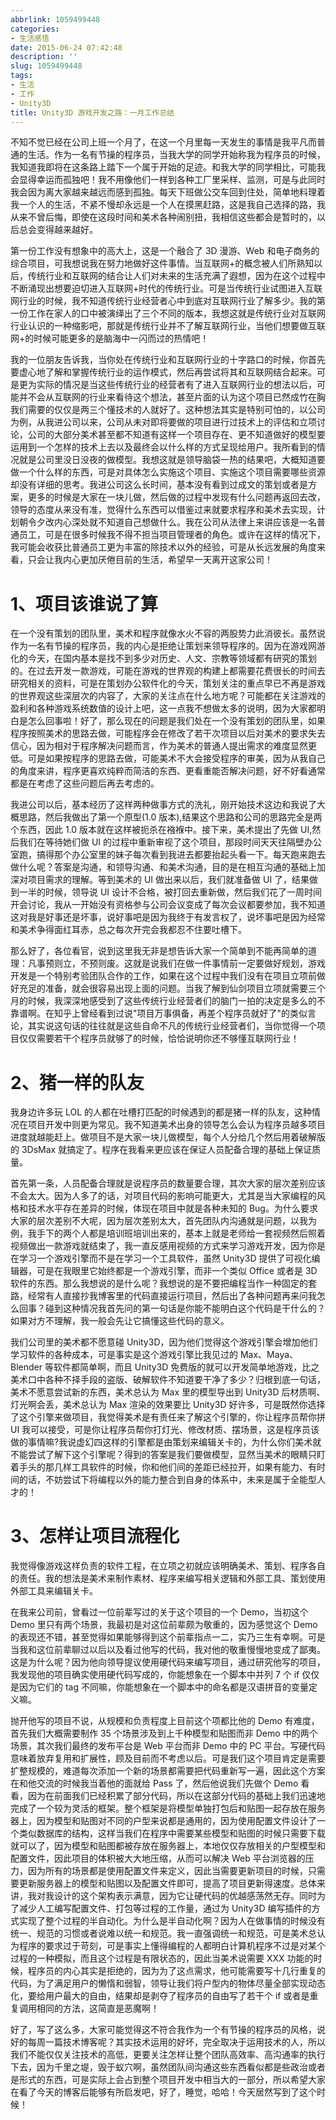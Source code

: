 ```yaml
---
abbrlink: 1059499448
categories:
- 生活感悟
date: 2015-06-24 07:42:48
description: ''
slug: 1059499448
tags:
- 生活
- 工作
- Unity3D
title: Unity3D 游戏开发之路：一月工作总结
---
```


不知不觉已经在公司上班一个月了，在这一个月里每一天发生的事情是我平凡而普通的生活。作为一名有节操的程序员，当我大学的同学开始称我为程序员的时候，我知道我即将在这条路上踏下一个属于开始的足迹。和我大学的同学相比，可能我会显得幸运而孤独吧！我不用像他们一样到各种工厂里采样、监测，可是与此同时我会因为离大家越来越远而感到孤独。每天下班做公交车回到住处，简单地料理着我一个人的生活，不紧不慢却永远是一个人在摸黑赶路，这是我自己选择的路，我从来不曾后悔，即使在这段时间和美术各种闹别扭，我相信这些都会是暂时的，以后总会变得越来越好。

<!--more-->

第一份工作没有想象中的高大上，这是一个融合了 3D 漫游、Web 和电子商务的综合项目，可我想说我在努力地做好这件事情。当互联网+的概念被人们所熟知以后，传统行业和互联网的结合让人们对未来的生活充满了遐想，因为在这个过程中不断涌现出想要迫切进入互联网+时代的传统行业。可是当传统行业试图进入互联网行业的时候，我不知道传统行业经营者心中到底对互联网行业了解多少。我的第一份工作在家人的口中被演绎出了三个不同的版本，我想这就是传统行业对互联网行业认识的一种缩影吧，那就是传统行业并不了解互联网行业，当他们想要做互联网+的时候可能更多的是脑海中一闪而过的热情吧！

我的一位朋友告诉我，当你处在传统行业和互联网行业的十字路口的时候，你首先要虚心地了解和掌握传统行业的运作模式，然后再尝试将其和互联网结合起来。可是更为实际的情况是当这些传统行业的经营者有了进入互联网行业的想法以后，可能并不会从互联网的行业来看待这个想法，甚至片面的认为这个项目已然成竹在胸我们需要的仅仅是两三个懂技术的人就好了。这种想法其实是特别可怕的，以公司为例，从我进公司以来，公司从未对即将要做的项目进行过技术上的评估和立项讨论，公司的大部分美术甚至都不知道有这样一个项目存在、更不知道做好的模型要运用到一个怎样的技术上去以及最终会以什么样的方式呈现给用户。我所看到的情况就是公司里没日没夜的做模型。我想这就是领导脑袋一热的结果吧，大概知道要做一个什么样的东西，可是对具体怎么实施这个项目、实施这个项目需要哪些资源却没有详细的思考。我进公司这么长时间，基本没有看到过成文的策划或者是方案，更多的时候是大家在一块儿做，然后做的过程中发现有什么问题再返回去改，领导的态度从来没有准，觉得什么东西可以借鉴过来就要求程序和美术去实现，计划朝令夕改内心深处就不知道自己想做什么。我在公司从法律上来讲应该是一名普通员工，可是在很多时候我不得不担当项目管理者的角色。或许在这样的情况下，我可能会收获比普通员工更为丰富的除技术以外的经验，可是从长远发展的角度来看，只会让我内心更加厌倦目前的生活，希望早一天离开这家公司！

# 1、项目该谁说了算
在一个没有策划的团队里，美术和程序就像水火不容的两股势力此消彼长。虽然说作为一名有节操的程序员，我的内心是拒绝让策划来领导程序的。因为在游戏网游化的今天，在国内基本是找不到多少对历史、人文、宗教等领域都有研究的策划的。在过去开发一款游戏，可能在游戏的世界观的构建上都需要花费很长的时间去研究相关的资料，可是在策划办公软件化的今天，策划关注的重点早已不再是游戏的世界观这些深层次的内容了，大家的关注点在什么地方呢？可能都在关注游戏的盈利和各种游戏系统数值的设计上吧，这一点我不想做太多的说明，因为大家都明白是怎么回事啦！好了，那么现在的问题是我们处在一个没有策划的团队里，如果程序按照美术的思路去做，可能程序会在修改了若干次项目以后对美术的要求失去信心，因为相对于程序解决问题而言，作为美术的普通人提出需求的难度显然更低。可是如果按程序的思路去做，可能美术不大会接受程序的审美，因为从我自己的角度来讲，程序更喜欢纯粹而简洁的东西、更看重能否解决问题，好不好看通常都是在考虑了这些问题后再去考虑的。

我进公司以后，基本经历了这样两种做事方式的洗礼，刚开始技术这边和我说了大概思路，然后我做出了第一个原型(1.0 版本),结果这个思路和公司的思路完全是两个东西，因此 1.0 版本就在这样被扼杀在襁褓中。接下来，美术提出了先做 UI,然后我们在等待她们做 UI 的过程中重新审视了这个项目，那段时间天天往隔壁办公室跑，搞得那个办公室里的妹子每次看到我进去都要抬起头看一下。每天跑来跑去做什么呢？答案是沟通，和领导沟通、和美术沟通，目的是在相互沟通的基础上加深对项目需求的理解。等到美术的 UI 做出来以后，我们就准备做 UI 了，结果做到一半的时候，领导说 UI 设计不合格，被打回去重新做，然后我们花了一周时间开会讨论，我从一开始没有资格参与公司会议变成了每次会议都要参加，我不知道这对我是好事还是坏事，说好事吧是因为我终于有发言权了，说坏事吧是因为经常和美术争得面红耳赤，总之每次开完会我都忍不住要吐槽下。

那么好了，各位看官，说到这里我无非是想告诉大家一个简单到不能再简单的道理：凡事预则立，不预则废。这就是说我们在做一件事情前一定要做好规划，游戏开发是一个特别考验团队合作的工作，如果在这个过程中我们没有在项目立项前做好充足的准备，就会很容易出现上面的问题。当我了解到仙剑项目立项就需要三个月的时候，我深深地感受到了这些传统行业经营者们的脑门一拍的决定是多么的不靠谱啊。在知乎上曾经看到过说"项目万事俱备，再差个程序员就好了"的类似言论，其实说这句话的往往就是这些自命不凡的传统行业经营者们，当你觉得一个项目仅仅需要若干个程序员就够了的时候，恰恰说明你还不够懂互联网行业！

# 2、猪一样的队友
我身边许多玩 LOL 的人都在吐槽打匹配的时候遇到的都是猪一样的队友，这种情况在项目开发中则更为常见。我不知道美术出身的领导怎么会认为程序员越多项目进度就越能赶上。做项目不是大家一块儿做模型，每个人分给几个然后用着破解版的 3DsMax 就搞定了。程序在我看来更应该在保证人员配备合理的基础上保证质量。

首先第一条，人员配备合理就是说程序员的数量要合理，其次大家的层次差别应该不会太大。因为人多了的话，对项目代码的影响可能更大，尤其是当大家编程的风格和技术水平存在差异的时候，体现在项目中就是各种未知的 Bug。为什么要求大家的层次差别不大呢，因为层次差别太大，首先团队内沟通就是问题，以我为例，我手下的两个人都是培训班培训出来的，基本上就是老师给一套视频然后照着视频做出一款游戏就结束了，我一直反感用视频的方式来学习游戏开发，因为你是在学习一个游戏引擎而不是在学习一个工具软件，虽然 Unity3D 提供了可视化编辑器，可是在我眼里它始终都是一个游戏引擎，而非一个类似 Office 或者是 3D 软件的东西。那么我想说的是什么呢？我想说的是不要把编程当作一种固定的套路，经常有人直接抄我博客里的代码直接运行项目，然后出了各种问题再来问我怎么回事？碰到这种情况我首先问的第一句话是你能不能明白这个代码是干什么的？如果对方不理解，我一般会先让它搞懂这些代码的意义。

我们公司里的美术都不愿意碰 Unity3D，因为他们觉得这个游戏引擎会增加他们学习软件的各种成本，可是事实是这个游戏引擎比我见过的 Max、Maya、Blender 等软件都简单啊，而且 Unity3D 免费版的就可以开发简单地游戏，比之美术口中各种不择手段的盗版、破解软件不知道要干净了多少？归根到底一句话，美术不愿意尝试新的东西，美术总认为 Max 里的模型导出到 Unity3D 后材质啊、灯光啊会丢，美术总认为 Max 渲染的效果要比 Unity3D 好许多，可是既然你选择了这个引擎来做项目，我觉得美术是有责任来了解这个引擎的，你让程序员帮你拼 UI 我可以接受，可是你让程序员帮你打灯光、修改材质、摆场景，这是程序员该做的事情嘛?我说虚幻四这样的引擎都是由策划来编辑关卡的，为什么你们美术就不能尝试了解下这个引擎呢？得到的答案是我们要做模型，显然当美术的眼睛只盯着手头的那几样工具软件的时候，你和他们间的差距已经拉开，如果有能力、有时间的话，不妨尝试下将编程以外的能力整合到自身的体系中，未来是属于全能型人才的！

# 3、怎样让项目流程化
我觉得像游戏这样负责的软件工程，在立项之初就应该明确美术、策划、程序各自的责任。我的想法是美术来制作素材、程序来编写相关逻辑和外部工具、策划使用外部工具来编辑关卡。

在我来公司前，曾看过一位前辈写过的关于这个项目的一个 Demo，当初这个 Demo 里只有两个场景，我最初是对这位前辈颇为敬重的，因为感觉这个 Demo 的表现还不错，甚至觉得如果能够得到这个前辈指点一二，实乃三生有幸啊。可是当我和这位前辈聊过以后以及看过他写的代码，我对他的敬重慢慢地变成了鄙夷。这是为什么呢？因为他向领导提议使用硬代码来编写项目，通过研究他写的项目，我发现他的项目确实使用硬代码写成的，你能想象在一个脚本中并列 7 个 if 仅仅是因为它们的 tag 不同嘛，你能想象在一个脚本中的命名都是汉语拼音的变量定义嘛。

抛开他写的项目不说，从规模和负责程度上目前这个项都比他的 Demo 有难度，首先我们大概需要制作 35 个场景涉及到上千种模型和贴图而非 Demo 中的两个场景，其次我们最终的发布平台是 Web 平台而非 Demo 中的 PC 平台。写硬代码意味着放弃复用和扩展性，顾及目前而不考虑以后。可是我们这个项目肯定是需要扩整规模的，难道每次添加一个新的场景都需要把代码重新写一遍，因此这个方案在和他交流的时候我当着他的面就给 Pass 了，然后他说我们先做个 Demo 看看，因为在前面我们已经积累了部分代码，所以在这部分代码的基础上我们迅速地完成了一个较为灵活的框架。整个框架是将模型单独打包后和贴图一起存放在服务器上，因为模型和贴图对不同的户型来说都是通用的，因为使用配置文件设计了一个类似数据库的结构，这样当我们在程序中需要某些模型和贴图的时候只需要下载就可以了，因为模型和贴图都被存放在服务器上，本地仅仅存放相关的户型模型和配置文件，因此项目的体积被大大地压缩，从而可以解决 Web 平台浏览器的压力，因为所有的场景都是使用配置文件来定义，因此当需要更新项目的时候，只需要更新服务器上的模型和贴图以及配置文件即可，提高了项目更新得速度。总体来讲，我对我设计的这个架构表示满意，因为它让硬代码的优越感荡然无存。同时为了减少人工编写配置文件、打包等过程的工作量，通过为 Unity3D 编写插件的方式实现了整个过程的半自动化。为什么是半自动化啊？因为人在做事情的时候没有统一、规范的习惯或者说难以统一和规范。我一直强调统一和规范，可是美术总认为程序的要求过于苛刻，可是事实上懂得编程的人都明白计算机程序不过是对某个过程的一种模拟，而且这个过程是有限状态的，因此当美术说需要 XXX 功能的时候，程序员的内心其实是拒绝的，因为为了这点需求，他可能需要写十几行重复的代码，为了满足用户的懒惰和弱智，领导让我们将户型内的物体尽量全部实现动态化，要给用户最大的自由，结果却是剥夺了程序员的自由写了若干个 if 或者是重复调用相同的方法，这简直是恶魔啊！

好了，写了这么多，大家可能觉得这不符合我作为一个有节操的程序员的风格，说好的每周一篇技术博客呢？其实技术运用的好坏，完全取决于运用技术的人，所以我们不能仅仅关注技术的高低，更要关注怎样让整个团队高效率、高沟通率的执行下去，因为千里之堤，毁于蚁穴啊，虽然团队间沟通这些东西看似都是些政治或者是形式的东西，可是实际上会占到整个项目开发中相当大的一部分，所以希望大家在看了今天的博客后能够有所启发吧，好了，睡觉，哈哈！今天居然写到了这个时候！